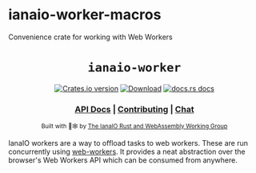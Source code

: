 # ianaio-worker-macros
Convenience crate for working with Web Workers

<div align="center">

  <h1><code>ianaio-worker</code></h1>

  <p>
    <a href="https://crates.io/crates/ianaio-worker"><img src="https://img.shields.io/crates/v/ianaio-worker.svg?style=flat-square" alt="Crates.io version" /></a>
    <a href="https://crates.io/crates/ianaio-worker"><img src="https://img.shields.io/crates/d/ianaio-worker.svg?style=flat-square" alt="Download" /></a>
    <a href="https://docs.rs/ianaio-worker"><img src="https://img.shields.io/badge/docs-latest-blue.svg?style=flat-square" alt="docs.rs docs" /></a>
  </p>

  <h3>
    <a href="https://docs.iana.io/ianaio-worker">API Docs</a>
    <span> | </span>
    <a href="https://github.com/ianaio/worker-macros/blob/main/CONTRIBUTING.md">Contributing</a>
    <span> | </span>
    <a href="https://discord.com/channels/1247475712001314857/1247475712001314860">Chat</a>
  </h3>

  <sub>Built with 🦀🕸 by <a href="https://rustwasm.iana.io/">The IanaIO Rust and WebAssembly Working Group</a></sub>
</div>

IanaIO workers are a way to offload tasks to web workers. These are run concurrently using
[web-workers](https://developer.mozilla.org/en-US/docs/Web/API/Web_Workers_API/Using_web_workers).
It provides a neat abstraction over the browser's Web Workers API which can be consumed from anywhere.

